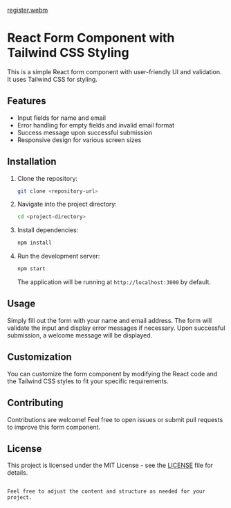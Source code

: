 [register.webm](https://github.com/homayunmmdy/Projects/assets/129702378/93b50e44-d7c2-4b5e-9f49-3d1525920dbc)

# React Form Component with Tailwind CSS Styling

This is a simple React form component with user-friendly UI and validation. It uses Tailwind CSS for styling.

## Features

- Input fields for name and email
- Error handling for empty fields and invalid email format
- Success message upon successful submission
- Responsive design for various screen sizes

## Installation

1. Clone the repository:

   ```bash
   git clone <repository-url>
   ```

2. Navigate into the project directory:

   ```bash
   cd <project-directory>
   ```

3. Install dependencies:

   ```bash
   npm install
   ```

4. Run the development server:

   ```bash
   npm start
   ```

   The application will be running at `http://localhost:3000` by default.

## Usage

Simply fill out the form with your name and email address. The form will validate the input and display error messages if necessary. Upon successful submission, a welcome message will be displayed.

## Customization

You can customize the form component by modifying the React code and the Tailwind CSS styles to fit your specific requirements.

## Contributing

Contributions are welcome! Feel free to open issues or submit pull requests to improve this form component.

## License

This project is licensed under the MIT License - see the [LICENSE](LICENSE) file for details.
```

Feel free to adjust the content and structure as needed for your project.
